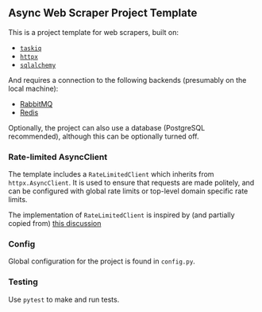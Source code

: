 ## Async Web Scraper Project Template

This is a project template for web scrapers, built on:
 - [`taskiq`](https://taskiq-python.github.io/)
 - [`httpx`](https://www.python-httpx.org/)
 - [`sqlalchemy`](https://www.sqlalchemy.org/)

And requires a connection to the following backends (presumably on the local machine):
 - [RabbitMQ](https://www.rabbitmq.com/)
 - [Redis](https://redis.io/)

Optionally, the project can also use a database (PostgreSQL recommended), although this can be optionally turned off.

### Rate-limited AsyncClient

The template includes a `RateLimitedClient` which inherits from `httpx.AsyncClient`. It is used to ensure that requests are made politely, and can be configured with global rate limits or top-level domain specific rate limits.

The implementation of `RateLimitedClient` is inspired by (and partially copied from) [this discussion](https://github.com/encode/httpx/issues/815#issuecomment-1625374321)


### Config

Global configuration for the project is found in `config.py`.


### Testing

Use `pytest` to make and run tests.